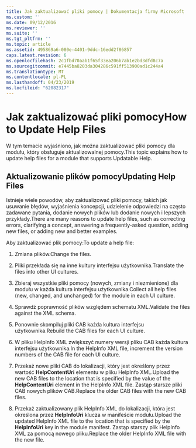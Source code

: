 ```yaml
---
title: Jak zaktualizować pliki pomocy | Dokumentacja firmy Microsoft
ms.custom: ''
ms.date: 09/12/2016
ms.reviewer: ''
ms.suite: ''
ms.tgt_pltfrm: ''
ms.topic: article
ms.assetid: 495869a6-080e-4401-9ddc-16edd2f86857
caps.latest.revision: 6
ms.openlocfilehash: 2c1fbd70aab1f65f33ea206b7ab1e2bd3dfd8c7a
ms.sourcegitcommit: e7445ba8203da304286c591ff513900ad1c244a4
ms.translationtype: MT
ms.contentlocale: pl-PL
ms.lasthandoff: 04/23/2019
ms.locfileid: "62082317"
---
```

# <a name="how-to-update-help-files"></a><span data-ttu-id="02528-102">Jak zaktualizować pliki pomocy</span><span class="sxs-lookup"><span data-stu-id="02528-102">How to Update Help Files</span></span>

<span data-ttu-id="02528-103">W tym temacie wyjaśniono, jak można zaktualizować pliki pomocy dla modułu, który obsługuje aktualizowalnej pomocy.</span><span class="sxs-lookup"><span data-stu-id="02528-103">This topic explains how to update help files for a module that supports Updatable Help.</span></span>

## <a name="updating-help-files"></a><span data-ttu-id="02528-104">Aktualizowanie plików pomocy</span><span class="sxs-lookup"><span data-stu-id="02528-104">Updating Help Files</span></span>

<span data-ttu-id="02528-105">Istnieje wiele powodów, aby zaktualizować pliki pomocy, takich jak usuwanie błędów, wyjaśnienia koncepcji, udzielenie odpowiedzi na często zadawane pytania, dodanie nowych plików lub dodanie nowych i lepszych przykłady.</span><span class="sxs-lookup"><span data-stu-id="02528-105">There are many reasons to update help files, such as correcting errors, clarifying a concept, answering a frequently-asked question, adding new files, or adding new and better examples.</span></span>

<span data-ttu-id="02528-106">Aby zaktualizować plik pomocy:</span><span class="sxs-lookup"><span data-stu-id="02528-106">To update a help file:</span></span>

1. <span data-ttu-id="02528-107">Zmiana plików.</span><span class="sxs-lookup"><span data-stu-id="02528-107">Change the files.</span></span>

2. <span data-ttu-id="02528-108">Pliki przekłada się na inne kultury interfejsu użytkownika.</span><span class="sxs-lookup"><span data-stu-id="02528-108">Translate the files into other UI cultures.</span></span>

3. <span data-ttu-id="02528-109">Zbieraj wszystkie pliki pomocy (nowych, zmiany i niezmienione) dla modułu w każda kultura interfejsu użytkownika.</span><span class="sxs-lookup"><span data-stu-id="02528-109">Collect all help files (new, changed, and unchanged) for the module in each UI culture.</span></span>

4. <span data-ttu-id="02528-110">Sprawdź poprawność plików względem schematu XML.</span><span class="sxs-lookup"><span data-stu-id="02528-110">Validate the files against the XML schema.</span></span>

5. <span data-ttu-id="02528-111">Ponownie skompiluj pliki CAB każda kultura interfejsu użytkownika.</span><span class="sxs-lookup"><span data-stu-id="02528-111">Rebuild the CAB files for each UI culture.</span></span>

6. <span data-ttu-id="02528-112">W pliku HelpInfo XML zwiększyć numery wersji pliku CAB każda kultura interfejsu użytkownika.</span><span class="sxs-lookup"><span data-stu-id="02528-112">In the HelpInfo XML file, increment the version numbers of the CAB file for each UI culture.</span></span>

7. <span data-ttu-id="02528-113">Przekaż nowe pliki CAB do lokalizacji, który jest określony przez wartość **HelpContentUri** elementu w pliku HelpInfo XML.</span><span class="sxs-lookup"><span data-stu-id="02528-113">Upload the new CAB files to the location that is specified by the value of the **HelpContentUri** element in the HelpInfo XML file.</span></span> <span data-ttu-id="02528-114">Zastąp starsze pliki CAB nowych plików CAB.</span><span class="sxs-lookup"><span data-stu-id="02528-114">Replace the older CAB files with the new CAB files.</span></span>

8. <span data-ttu-id="02528-115">Przekaż zaktualizowany plik HelpInfo XML do lokalizacji, która jest określona przez **HelpInfoUri** klucza w manifeście modułu.</span><span class="sxs-lookup"><span data-stu-id="02528-115">Upload the updated HelpInfo XML file to the location that is specified by the **HelpInfoUri** key in the module manifest.</span></span> <span data-ttu-id="02528-116">Zastąp starszy plik HelpInfo XML za pomocą nowego pliku.</span><span class="sxs-lookup"><span data-stu-id="02528-116">Replace the older HelpInfo XML file with the new file.</span></span>
